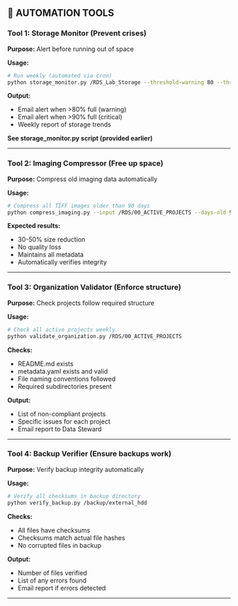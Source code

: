 ## 🔧 AUTOMATION TOOLS

### Tool 1: Storage Monitor (Prevent crises)

**Purpose:** Alert before running out of space

**Usage:**
```bash
# Run weekly (automated via cron)
python storage_monitor.py /RDS_Lab_Storage --threshold-warning 80 --threshold-critical 90
```

**Output:**
- Email alert when >80% full (warning)
- Email alert when >90% full (critical)
- Weekly report of storage trends

**See storage_monitor.py script (provided earlier)**

---

### Tool 2: Imaging Compressor (Free up space)

**Purpose:** Compress old imaging data automatically

**Usage:**
```bash
# Compress all TIFF images older than 90 days
python compress_imaging.py --input /RDS/00_ACTIVE_PROJECTS --days-old 90 --format ome-tiff
```

**Expected results:**
- 30-50% size reduction
- No quality loss
- Maintains all metadata
- Automatically verifies integrity

---

### Tool 3: Organization Validator (Enforce structure)

**Purpose:** Check projects follow required structure

**Usage:**
```bash
# Check all active projects weekly
python validate_organization.py /RDS/00_ACTIVE_PROJECTS
```

**Checks:**
- README.md exists
- metadata.yaml exists and valid
- File naming conventions followed
- Required subdirectories present

**Output:**
- List of non-compliant projects
- Specific issues for each project
- Email report to Data Steward

---

### Tool 4: Backup Verifier (Ensure backups work)

**Purpose:** Verify backup integrity automatically

**Usage:**
```bash
# Verify all checksums in backup directory
python verify_backup.py /backup/external_hdd
```

**Checks:**
- All files have checksums
- Checksums match actual file hashes
- No corrupted files in backup

**Output:**
- Number of files verified
- List of any errors found
- Email report if errors detected

---